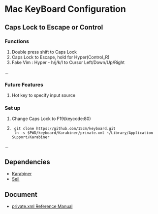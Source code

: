 # Mac KeyBoard Configuration

## Caps Lock to Escape or Control

### Functions

1. Double press shift to Caps Lock
2. Caps Lock to Escape, hold for Hyper(Control_R)
3. Fake Vim : Hyper - h/j/k/l to Cursor Left/Down/Up/Right

...

### Future Features

1. Hot key to specify input source

### Set up

1. Change Caps Lock to F19(keycode:80)
2. ```
    git clone https://github.com/15cm/keyboard.git
    ln -s $PWD/keyboard/Karabiner/private.xml ~/Library/Application Support/Karabiner
    ```
...

## Dependencies

* [Karabiner](https://pqrs.org/osx/karabiner/)
* [Seil](https://pqrs.org/osx/karabiner/seil.html.en)

## Document

- [private.xml Reference Manual](https://pqrs.org/osx/karabiner/xml.html.en#modifier)
